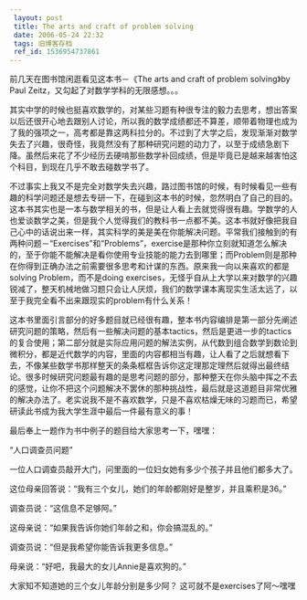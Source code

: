 ```yaml
---
 layout: post
 title: The arts and craft of problem solving
 date: 2006-05-24 22:32
 tags: 旧博客存档
 ref_id: 1536954737861
---
```

前几天在图书馆闲逛看见这本书－《The arts and craft of problem solving》by Paul
Zeitz，又勾起了对数学学科的无限感想。。。



其实中学的时候也挺喜欢数学的，对某些习题有种很专注的毅力去思考，想出答案以后还很开心地去跟别人讨论，所以我的数学成绩都还不算差，顺带着物理也成为了我的强项之一，高考都是靠这两科拉分的。不过到了大学之后，发现渐渐对数学失去了兴趣，很奇怪，我竟然没有了那种研究问题的动力了，以至于成绩急剧下降。虽然后来花了不少经历去硬啃那些数学补回成绩，但是毕竟已是越来越害怕这个科目，到现在几乎不敢去碰数学书了。



不过事实上我又不是完全对数学失去兴趣，路过图书馆的时候，有时候看见一些有趣的科学问题还是想去专研一下，在碰到这本书的时候，忽然明白了自己的目的。这本书其实也是一本与数学相关的书，但是让人看上去就觉得很有趣。学数学的人也爱谈数学之美，但是我个人觉得我们的教科书一点都不美。这本书就好像把我自己心中的话说出来一样，其实科学的美是美在你能解决问题。平常我们接触到的有两种问题－“Exercises”和“Problems”，exercise是那种你立刻就知道怎么解决的，至于你能不能解决是看你使用专业技能的能力去到哪里；而Problem则是那种在你得到正确办法之前需要很多思考和计谋的东西。原来我一向以来喜欢的都是solving
Problem，而不是doing
exercises，无怪乎自从上大学以来对数学的兴趣锐减了，整天机械地做习题只会让人厌烦，我们的数学课本离现实生活太远了，以至于我完全看不出来跟现实的problem有什么关系！



这本书里面引言部分的好多题目就已经很有趣，整本书内容编排是第一部分先阐述研究问题的策略，然后有一些解决问题的基本tactics，然后是更进一步的tactics的复合使用；第二部分就是实际应用问题的解法实例，从代数到组合数学到数论到微积分，都是近代数学的内容，里面的内容都相当有趣，让人看了之后就想看下去，不像某些数学书那样整天的条条框框告诉你这定理那定理然后就得出最终结论。很多时候研究问题最有趣的是思考问题的部分，那种整天在你头脑中挥之不去的感觉，让你不把这个问题解决不罢休的那种挑战性，最后就是这道题目非常优雅的解决办法了。老实说我不是不喜欢数学，只是不喜欢枯燥无味的习题而已，希望研读此书成为我大学生涯中最后一件最有意义的事！



最后奉上一题作为书中例子的题目给大家思考一下，嘿嘿：

“人口调查员问题”

一位人口调查员敲开大门，问里面的一位妇女她有多少个孩子并且他们都多大了。

这位母亲回答说：“我有三个女儿，她们的年龄都刚好是整岁，并且乘积是36。”

调查员说：“这信息不足够阿。”

这母亲说：“如果我告诉你她们年龄之和，你会搞混乱的。”

调查员说：“但是我希望你能告诉我更多信息。”

母亲说：“好吧，我最大的女儿Annie是喜欢狗的。”



大家知不知道她的三个女儿年龄分别是多少阿？ 这可就不是exercises了阿～嘿嘿

